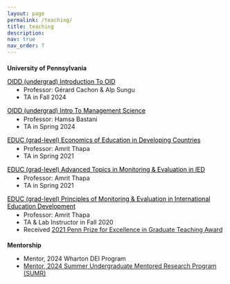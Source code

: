 ```yaml
---
layout: page
permalink: /teaching/
title: teaching
description: 
nav: true
nav_order: 7
---
```


<style>
  .course-title {
    margin-bottom: 0.2em;  /* Reduced from default */
  }
  .course-title a {
    color: black;
    text-decoration: underline;
  }
  .course-details {
    margin-top: 0;
    margin-bottom: 1em;
    margin-left: 1em;
  }
  h4 {
    margin-bottom: 1em; /* Adds space below the h3 title */
  }
</style>

#### University of Pennsylvania

<p class="course-title"><a href="https://oid.wharton.upenn.edu/programs/undergraduate/course-descriptions/">OIDD (undergrad) Introduction To OID</a></p>
<ul class="course-details">
  <li>Professor: Gérard Cachon & Alp Sungu</li>
  <li>TA in Fall 2024</li>
</ul>

<p class="course-title"><a href="https://oid.wharton.upenn.edu/programs/undergraduate/course-descriptions/">OIDD (undergrad) Intro To Management Science</a></p>
<ul class="course-details">
  <li>Professor: Hamsa Bastani</li>
  <li>TA in Spring 2024</li>
</ul>

<p class="course-title"><a href="https://catalog.upenn.edu/courses/educ/">EDUC (grad-level) Economics of Education in Developing Countries</a></p>
<ul class="course-details">
  <li>Professor: Amrit Thapa</li>
  <li>TA in Spring 2021</li>
</ul>

<p class="course-title"><a href="https://catalog.upenn.edu/courses/educ/">EDUC (grad-level) Advanced Topics in Monitoring & Evaluation in IED</a></p>
<ul class="course-details">
  <li>Professor: Amrit Thapa</li>
  <li>TA in Spring 2021</li>
</ul>

<p class="course-title"><a href="https://catalog.upenn.edu/courses/educ/">EDUC (grad-level) Principles of Monitoring & Evaluation in International Education Development</a></p>
<ul class="course-details">
  <li>Professor: Amrit Thapa</li>
  <li>TA & Lab Instructor in Fall 2020</li>
  <li>Received <a href="https://provost.upenn.edu/for-students/teaching-at-penn/teaching-awards/">2021 Penn Prize for Excellence in Graduate Teaching Award</a></li>
</ul>

#### Mentorship 

<ul class="course-details">
  <li>Mentor, 2024 Wharton DEI Program</li>
  <li><a href="https://ldi.upenn.edu/education/penn-ldi-training-programs/sumr/"> Mentor, 2024 Summer Undergraduate Mentored Research Program (SUMR)</a></li>
</ul>